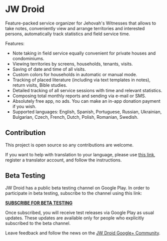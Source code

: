 # JW Droid
Feature-packed service organizer for Jehovah's Witnesses that allows to take notes, conveniently view and arrange territories and interested persons, automatically track statistics and field service time.

Features:

* Note taking in field service equally convenient for private houses and condominiums.
* Viewing territories by screens, households, tenants, visits.
* Saving of date and time of all visits.
* Custom colors for households in automatic or manual mode.
* Tracking of placed literature (including via text templates in notes), return visits, Bible studies.
* Detailed tracking of all service sessions with time and relevant statistics.
* Composing total monthly reports and sending via e-mail or SMS.
* Absolutely free app, no ads. You can make an in-app donation payment if you wish.
* Supported languages: English, Spanish, Portuguese, Russian, Ukrainian, Bulgarian, Czech, French, Dutch, Polish, Romanian, Swedish.

## Contribution

This project is open source so any contributions are welcome.

If you want to help with translation to your language, please use [this link](https://crowdin.com/project/jwdroid/invite), register a translator account, and follow the instructions.

## Beta Testing

JW Droid has a public beta testing channel on Google Play. In order to participate in beta testing, subscribe to the channel using this link: 

[**SUBSCRIBE FOR BETA TESTING**](https://play.google.com/apps/testing/com.jwdroid)

Once subscribed, you will receive test releases via Google Play as usual updates. These updates are available only for people who explicitly subscribed to the beta channel.

Leave feedback and follow the news on the [JW Droid Google+ Community](https://plus.google.com/communities/112371364498094492171).
